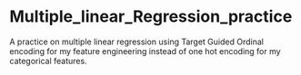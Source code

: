 # Multiple_linear_Regression_practice
A practice on multiple linear regression using Target Guided Ordinal encoding for my feature engineering instead of one hot encoding for my categorical features.
